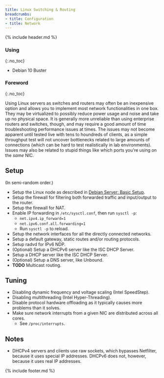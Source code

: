 ```yaml
---
title: Linux Switching & Routing
breadcrumbs:
- title: Configuration
- title: Network
---
```

{% include header.md %}

### Using
{:.no_toc}

- Debian 10 Buster

### Foreword
{:.no_toc}

Using Linux servers as switches and routers may often be an inexpensive option and
allows you to implement most network functionalities in one box.
They may be virtualized to possibly reduce power usage and noise and take up no physical space.
It is generally more unreliable than using enterprise routers and switches, though,
and may require a good amount of time troubleshooting performance issues at times.
The issues may not become apparent until tested live with tens to houndreds of clients,
as a simple throughput test will not uncover bottlenecks related to large amounts of connections
(which can be hard to test realistically in lab environments).
Issues may also be related to stupid things like which ports you're using on the *same* NIC.

## Setup

(In semi-random order.)

- Setup the Linux node as described in [Debian Server: Basic Setup](/config/linux-server/debian-server/#basic-setup).
- Setup the firewall for filtering both forwarded traffic and input/output to the router.
- Setup the firewall for NAT.
- Enable IP forwarding in `/etc/sysctl.conf`, then run `sysctl -p`:
    - `net.ipv4.ip_forward=1`
    - `net.ipv6.conf.all.forwarding=1`
    - Run `sysctl -p` to reload.
- Setup the network interfaces for all the directly connected networks.
- Setup a default gateway, static routes and/or routing protocols.
- Setup radvd for IPv6 NDP.
- (Optional) Setup a DHCPv6 server like the ISC DHCP Server.
- Setup a DHCP server like the ISC DHCP Server.
- (Optional) Setup a DNS server, like Unbound.
- **TODO** Multicast routing.

## Tuning

- Disabling dynamic frequency and voltage scaling (Intel SpeedStep).
- Disabling multithreading (Intel Hyper-Threading).
- Disable protocol hardware offloading as it typically causes more problems than it solves.
- Make sure network interrupts from a given NIC are distributed across all cores.
    - See `/proc/interrupts`.

## Notes

- DHCPv4 servers and clients use raw sockets, which bypasses Netfilter, because it uses special IP addresses.
  DHCPv6 does not, however, because it uses real IP addresses.

{% include footer.md %}
